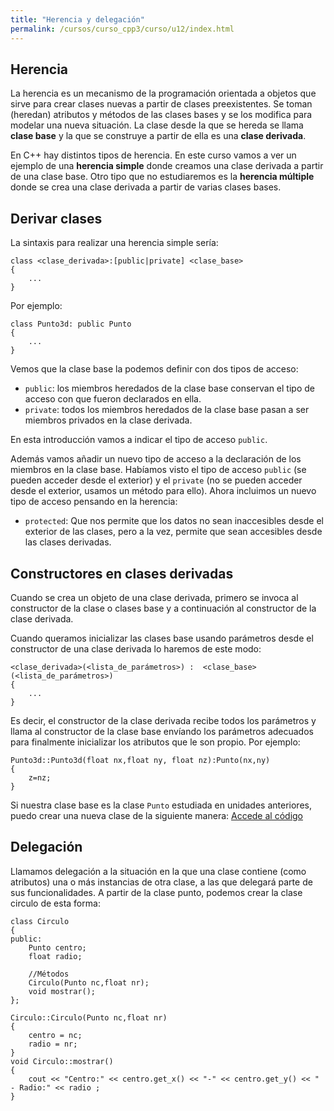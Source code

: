 ```yaml
---
title: "Herencia y delegación"
permalink: /cursos/curso_cpp3/curso/u12/index.html
---
```


## Herencia

La herencia es un mecanismo de la programación orientada a objetos que sirve para crear clases nuevas a partir de clases preexistentes. Se toman (heredan) atributos y métodos de las clases bases y se los modifica para modelar una nueva situación.
La clase desde la que se hereda se llama **clase base** y la que se construye a partir de ella es una **clase derivada**.

En C++ hay distintos tipos de herencia. En este curso vamos a ver un ejemplo de una **herencia simple** donde creamos una clase derivada a partir de una clase base. Otro tipo que no estudiaremos es la **herencia múltiple** donde se crea una clase derivada a partir de varias clases bases.

## Derivar clases

La sintaxis para realizar una herencia simple sería:

    class <clase_derivada>:[public|private] <clase_base> 
    {
        ...
    }

Por ejemplo:

    class Punto3d: public Punto
    {
        ...
    }

Vemos que la clase base la podemos definir con dos tipos de acceso:

* `public`: los miembros heredados de la clase base conservan el tipo de acceso con que fueron declarados en ella.
* `private`: todos los miembros heredados de la clase base pasan a ser miembros privados en la clase derivada.

En esta introducción vamos a indicar el tipo de acceso `public`.

Además vamos añadir un nuevo tipo de acceso a la declaración de los miembros en la clase base. Habíamos visto el tipo de acceso `public` (se pueden acceder desde el exterior) y el `private` (no se pueden acceder desde el exterior, usamos un método para ello). Ahora incluimos un nuevo tipo de acceso pensando en la herencia:

* `protected`: Que nos permite que los datos no sean inaccesibles desde el exterior de las clases, pero a la vez, permite que sean accesibles desde las clases derivadas.

## Constructores en clases derivadas

Cuando se crea un objeto de una clase derivada, primero se invoca al constructor de la clase o clases base y a continuación al constructor de la clase derivada. 

Cuando queramos inicializar las clases base usando parámetros desde el constructor de una clase derivada lo haremos de este modo:

    <clase_derivada>(<lista_de_parámetros>) :  <clase_base>(<lista_de_parámetros>) 
    {
        ...
    }
Es decir, el constructor de la clase derivada recibe todos los parámetros y llama al constructor de la clase base envíando los parámetros adecuados para finalmente inicializar los atributos que le son propio. Por ejemplo:

    Punto3d::Punto3d(float nx,float ny, float nz):Punto(nx,ny)
    {   
	    z=nz;
    }

Si nuestra clase base es la clase `Punto` estudiada en unidades anteriores, puedo crear una nueva clase de la siguiente manera: [Accede al código](punto3d.cpp)

## Delegación

Llamamos delegación a la situación en la que una clase contiene (como atributos) una o más instancias de otra clase, a las que delegará parte de sus funcionalidades.
A partir de la clase punto, podemos crear la clase circulo de esta forma:

```
class Circulo
{
public:
	Punto centro;
	float radio;
	
	//Métodos
	Circulo(Punto nc,float nr);
	void mostrar();
};	

Circulo::Circulo(Punto nc,float nr)
{
	centro = nc;
	radio = nr;
}
void Circulo::mostrar()
{
	cout << "Centro:" << centro.get_x() << "-" << centro.get_y() << " - Radio:" << radio ;
}
```